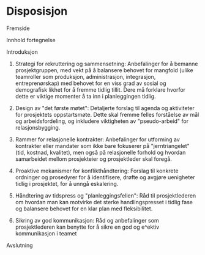 # Disposisjon
Fremside

Innhold fortegnelse

Introduksjon 

1. Strategi for rekruttering og sammensetning: Anbefalinger for å bemanne
prosjektgruppen, med vekt på å balansere behovet for mangfold (ulike teamroller
som produksjon, administrasjon, integrasjon, entreprenørskap) med behovet for
en viss grad av sosial og demografisk likhet for å fremme tidlig tillit. Dere må
forklare hvorfor dette er viktige momenter å ta inn i planleggingen tidlig.

2. Design av "det første møtet": Detaljerte forslag til agenda og aktiviteter for
prosjektets oppstartsmøte. Dette skal fremme felles forståelse av mål og
arbeidsfordeling, og inkludere viktigheten av "pseudo-arbeid" for
relasjonsbygging.

3. Rammer for relasjonelle kontrakter: Anbefalinger for utforming av kontrakter
eller mandater som ikke bare fokuserer på "jerntriangelet" (tid, kostnad, kvalitet),
men også på relasjonelle forhold og hvordan samarbeidet mellom prosjekteier
og prosjektleder skal foregå.

4. Proaktive mekanismer for konflikthåndtering: Forslag til konkrete ordninger og
prosedyrer for å identifisere, drøfte og avgjøre uenigheter tidlig i prosjektet, for å
unngå eskalering.

5. Håndtering av tidspress og "planleggingsfellen": Råd til prosjektlederen om
hvordan man kan motvirke det sterke handlingspresset i tidlig fase og balansere
behovet for en klar plan med fleksibilitet.

6. Sikring av god kommunikasjon: Råd og anbefalinger som prosjektlederen kan
benytte for å sikre en god og e^ektiv kommunikasjon i teamet

Avslutning